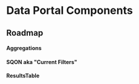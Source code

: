 # Data Portal Components

## Roadmap

#### Aggregations

#### SQON aka "Current Filters"

#### ResultsTable
